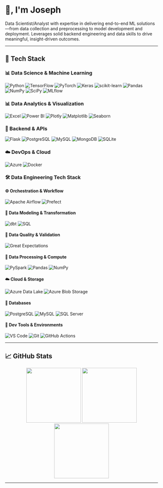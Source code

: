 # 👋, I'm Joseph

Data Scientist/Analyst with expertise in delivering end-to-end ML solutions—from data collection and preprocessing to model development and deployment. Leverages solid backend engineering and data skills to drive meaningful, insight-driven outcomes.

---

## 🧰 Tech Stack

### 📊 Data Science & Machine Learning
![Python](https://img.shields.io/badge/python-3670A0?style=for-the-badge&logo=python&logoColor)
![TensorFlow](https://img.shields.io/badge/TensorFlow-%23FF6F00.svg?style=for-the-badge&logo=TensorFlow&logoColor=white)
![PyTorch](https://img.shields.io/badge/PyTorch-%23EE4C2C.svg?style=for-the-badge&logo=PyTorch&logoColor=white)
![Keras](https://img.shields.io/badge/Keras-%23D00000.svg?style=for-the-badge&logo=Keras&logoColor=white)
![scikit-learn](https://img.shields.io/badge/scikit--learn-%23F7931E.svg?style=for-the-badge&logo=scikit-learn&logoColor=white)
![Pandas](https://img.shields.io/badge/pandas-%23150458.svg?style=for-the-badge&logo=pandas&logoColor=white)
![NumPy](https://img.shields.io/badge/numpy-%23013243.svg?style=for-the-badge&logo=numpy&logoColor=white)
![SciPy](https://img.shields.io/badge/SciPy-%230C55A5.svg?style=for-the-badge&logo=scipy&logoColor=white)
![MLflow](https://img.shields.io/badge/mlflow-%23d9ead3.svg?style=for-the-badge&logo=numpy&logoColor=blue)

### 📊 Data Analytics & Visualization
![Excel](https://img.shields.io/badge/Microsoft_Excel-217346?style=for-the-badge&logo=microsoft-excel&logoColor=white)
![Power BI](https://img.shields.io/badge/Power_BI-F2C811?style=for-the-badge&logo=powerbi&logoColor=black)
![Plotly](https://img.shields.io/badge/Plotly-%233F4F75.svg?style=for-the-badge&logo=plotly&logoColor=white)
![Matplotlib](https://img.shields.io/badge/Matplotlib-%23ffffff.svg?style=for-the-badge&logo=Matplotlib&logoColor=black)
![Seaborn](https://img.shields.io/badge/Seaborn-8CAAE6?style=for-the-badge&logo=seaborn&logoColor=black)

### 🧪 Backend & APIs
![Flask](https://img.shields.io/badge/flask-%23000.svg?style=for-the-badge&logo=flask&logoColor=white)
![PostgreSQL](https://img.shields.io/badge/postgres-%23316192.svg?style=for-the-badge&logo=postgresql&logoColor=white)
![MySQL](https://img.shields.io/badge/mysql-4479A1.svg?style=for-the-badge&logo=mysql&logoColor=white)
![MongoDB](https://img.shields.io/badge/MongoDB-%234ea94b.svg?style=for-the-badge&logo=mongodb&logoColor=white)
![SQLite](https://img.shields.io/badge/sqlite-%2307405e.svg?style=for-the-badge&logo=sqlite&logoColor=white)

### ☁️ DevOps & Cloud
![Azure](https://img.shields.io/badge/azure-%230072C6.svg?style=for-the-badge&logo=microsoftazure&logoColor=white)
![Docker](https://img.shields.io/badge/docker-%230db7ed.svg?style=for-the-badge&logo=docker&logoColor=white)

### 🛠️ Data Engineering Tech Stack

#### ⚙️ Orchestration & Workflow
![Apache Airflow](https://img.shields.io/badge/Apache_Airflow-017CEE?style=for-the-badge&logo=apacheairflow&logoColor=white)
![Prefect](https://img.shields.io/badge/Prefect-282c4e?style=for-the-badge&logo=prefect&logoColor=white)

#### 🧱 Data Modeling & Transformation
![dbt](https://img.shields.io/badge/dbt-%23FF694B.svg?style=for-the-badge&logo=dbt&logoColor=white)
![SQL](https://img.shields.io/badge/SQL-336791?style=for-the-badge&logo=postgresql&logoColor=white)

#### 🧹 Data Quality & Validation
![Great Expectations](https://img.shields.io/badge/Great_Expectations-333?style=for-the-badge&logo=data&logoColor=white)

#### 💾 Data Processing & Compute
![PySpark](https://img.shields.io/badge/PySpark-2C2D72?style=for-the-badge&logo=apachespark&logoColor=orange)
![Pandas](https://img.shields.io/badge/Pandas-150458?style=for-the-badge&logo=pandas&logoColor=white)
![NumPy](https://img.shields.io/badge/Numpy-013243?style=for-the-badge&logo=numpy&logoColor=white)

#### ☁️ Cloud & Storage
![Azure Data Lake](https://img.shields.io/badge/Azure_Data_Lake-0072C6?style=for-the-badge&logo=microsoftazure&logoColor=white)
![Azure Blob Storage](https://img.shields.io/badge/Azure_Blob_Storage-0089D6?style=for-the-badge&logo=microsoftazure&logoColor=white)

#### 🧩 Databases
![PostgreSQL](https://img.shields.io/badge/PostgreSQL-336791?style=for-the-badge&logo=postgresql&logoColor=white)
![MySQL](https://img.shields.io/badge/MySQL-005C84?style=for-the-badge&logo=mysql&logoColor=white)
![SQL Server](https://img.shields.io/badge/SQL_Server-CC2927?style=for-the-badge&logo=microsoftsqlserver&logoColor=white)

#### 🧪 Dev Tools & Environments
![VS Code](https://img.shields.io/badge/VS_Code-007ACC?style=for-the-badge&logo=visualstudiocode&logoColor=white)
![Git](https://img.shields.io/badge/Git-F05032?style=for-the-badge&logo=git&logoColor=white)
![GitHub Actions](https://img.shields.io/badge/GitHub_Actions-2088FF?style=for-the-badge&logo=githubactions&logoColor=white)

---

## 📈 GitHub Stats

<div align="center">
  <img src="https://github-readme-stats.vercel.app/api?username=TechyJoe&theme=dark&show_icons=true&hide_border=false" height="180" />
  <img src="https://github-readme-streak-stats.herokuapp.com/?user=TechyJoe&theme=dark&hide_border=false" height="180" />
  <img src="https://github-readme-stats.vercel.app/api/top-langs/?username=TechyJoe&theme=dark&hide_border=false&layout=compact" height="180" />
</div>

---
